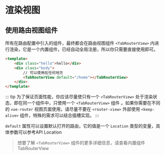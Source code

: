 # 渲染视图

## 使用路由视图组件

所有在路由配置中引入的组件，最终都会在路由视图组件 `<TabRouterView>` 内进行渲染，它是一个内置组件，已经自动全局注册，所以你只需要直接使用即可。

```html
<template>
    <div class="hello">hello</div>
    <div class="body">
        // 可以使用在任何地方
        <TabRouterView default="/home"></TabRouterView>
    </div>
</template>
```

::: tip
为了保证页面性能，你应该尽量使只有一个 `<TabRouterView>` 处于渲染状态，即在同一个组件中，只使用一个 `<TabRouterView>` 组件 。如果你需要在不同的 `vue-router` 视图页面使用，请尽量不要在 `<router-view>` 外部使用 `<keep-alive>` 组件，特殊的需求可以结合插槽实现。
:::

`default` 属性可以设置默认打开的路由，它的值是一个 `Location` 类型的变量，具体参数可以参考<TabRouterLink open="/api/Location">API Location</TabRouterLink>

> 想要了解 `<TabRouterView>` 组件的更多详细信息，请查看<TabRouterLink open="/component/TabRouterView">内置组件 TabRouterView </TabRouterLink>
